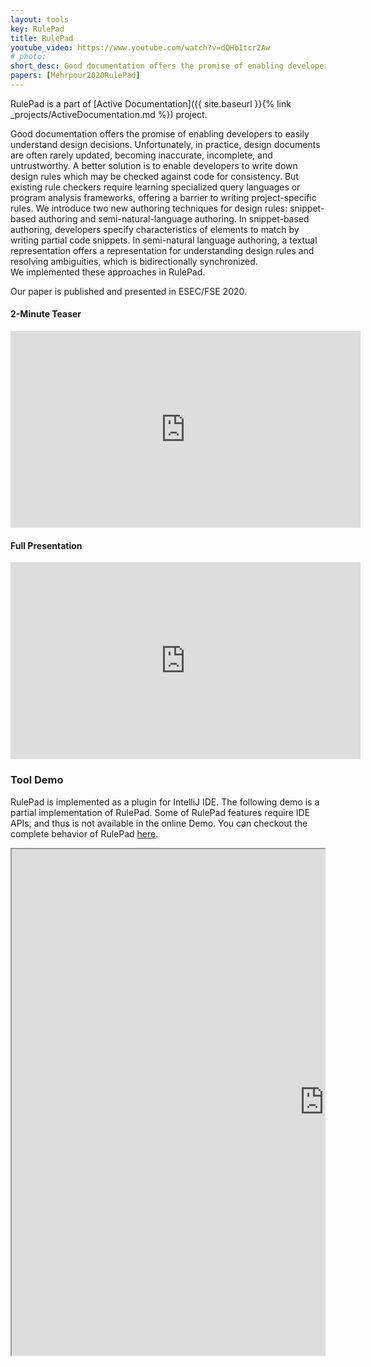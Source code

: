 ```yaml
---
layout: tools
key: RulePad
title: RulePad
youtube_video: https://www.youtube.com/watch?v=dQHbItcr2Aw
# photo:
short_desc: Good documentation offers the promise of enabling developers to easily understand design decisions. Unfortunately, in practice, design documents are often rarely updated, becoming inaccurate, incomplete, and untrustworthy. A better solution is to enable developers to write down design rules which may be checked against code for consistency. But existing rule checkers require learning specialized query languages or program analysis frameworks, offering a barrier to writing project-specific rules. We introduce two new authoring techniques for design rules; snippet-based authoring and semi-natural-language authoring. We implemented these approaches in RulePad. 
papers: [Mehrpour2020RulePad]
---
```


RulePad is a part of [Active Documentation]({{ site.baseurl }}{% link _projects/ActiveDocumentation.md %}) project.

Good documentation offers the promise of enabling developers to easily understand design decisions. 
Unfortunately, in practice, design documents are often rarely updated, becoming inaccurate, incomplete, and untrustworthy. A better solution is to enable developers to write down design rules which may be checked against code for consistency. But existing rule checkers require learning specialized query languages or program analysis frameworks, offering a barrier to writing project-specific rules. 
We introduce two new authoring techniques for design rules: snippet-based authoring and semi-natural-language authoring.
In snippet-based authoring, 
developers specify characteristics of elements to match by writing partial code snippets. 
In semi-natural language authoring, 
a textual representation offers a representation for understanding design rules and resolving ambiguities, 
which is bidirectionally synchronized.  
We implemented these approaches in RulePad. 


Our paper is published and presented in ESEC/FSE 2020. 

#### 2-Minute Teaser

<div class="youTube-wrapper mt-3 mb-5">
<iframe width="560" height="315" src="https://www.youtube.com/embed/dQHbItcr2Aw" frameborder="0" allow="accelerometer; autoplay; encrypted-media; gyroscope; picture-in-picture" allowfullscreen></iframe>
</div>

#### Full Presentation

<div class="youTube-wrapper mt-3 mb-5">
<iframe width="560" height="315" src="https://www.youtube.com/embed/4rUYS8enKA0" frameborder="0" allow="accelerometer; autoplay; encrypted-media; gyroscope; picture-in-picture" allowfullscreen></iframe>
</div>


### Tool Demo 

RulePad is implemented as a plugin for IntelliJ IDE. 
The following demo is a partial implementation of RulePad. Some of RulePad features require IDE APIs, and thus is not available in the online Demo. 
You can checkout the complete behavior of RulePad [here](https://www.youtube.com/watch?v=u_IjorRovxc).

<div style="overflow: auto">
<iframe height="810" width="1000" src="https://saharmehrpour.github.io/RulePad-Demo/"></iframe>
</div>